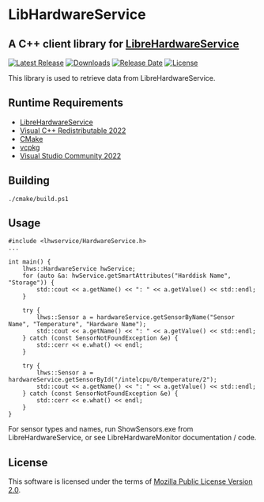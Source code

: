 # LibHardwareService
## A C++ client library for [LibreHardwareService](https://github.com/epinter/LibreHardwareService)

[![Latest Release](https://img.shields.io/github/release/epinter/lhwservice.svg)](https://github.com/epinter/lhwservice/releases/latest)
[![Downloads](https://img.shields.io/github/downloads/epinter/lhwservice/total.svg)](https://github.com/epinter/lhwservice/releases/latest)
[![Release Date](https://img.shields.io/github/release-date/epinter/lhwservice.svg)](https://github.com/epinter/lhwservice/releases/latest)
[![License](https://img.shields.io/github/license/epinter/lhwservice.svg)](https://github.com/epinter/lhwservice/blob/main/LICENSE)

This library is used to retrieve data from LibreHardwareService.

## Runtime Requirements

- [LibreHardwareService](https://github.com/epinter/LibreHardwareService)
- [Visual C++ Redistributable 2022](https://docs.microsoft.com/en-US/cpp/windows/latest-supported-vc-redist)
- [CMake](https://cmake.org/)
- [vcpkg](https://vcpkg.io/en/)
- [Visual Studio Community 2022](https://visualstudio.microsoft.com/vs/community/)


## Building

```
./cmake/build.ps1
```

## Usage
```
#include <lhwservice/HardwareService.h>
...

int main() {
    lhws::HardwareService hwService;
    for (auto &a: hwService.getSmartAttributes("Harddisk Name", "Storage")) {
        std::cout << a.getName() << ": " << a.getValue() << std::endl;
    }

    try {
        lhws::Sensor a = hardwareService.getSensorByName("Sensor Name", "Temperature", "Hardware Name");
        std::cout << a.getName() << ": " << a.getValue() << std::endl;
    } catch (const SensorNotFoundException &e) {
        std::cerr << e.what() << endl;
    }

    try {
        lhws::Sensor a = hardwareService.getSensorById("/intelcpu/0/temperature/2");
        std::cout << a.getName() << ": " << a.getValue() << std::endl;
    } catch (const SensorNotFoundException &e) {
        std::cerr << e.what() << endl;
    }
}
```

For sensor types and names, run ShowSensors.exe from LibreHardwareService, or see LibreHardwareMonitor documentation / code.

## License

This software is licensed under the terms of [Mozilla Public License Version 2.0](https://www.mozilla.org/en-US/MPL/2.0/).
